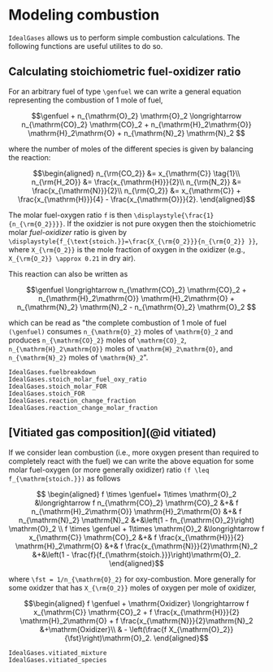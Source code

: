 # Modeling combustion

`IdealGases` allows us to perform simple combustion calculations. 
The following functions are useful utilites to do so.

## Calculating stoichiometric fuel-oxidizer ratio 

For an arbitrary fuel of type ``\genfuel`` we can write a general equation representing the combustion of 1 mole of fuel,

```math
\genfuel + n_{\mathrm{O}_2} \mathrm{O}_2 
\longrightarrow 
n_{\mathrm{CO}_2} \mathrm{CO}_2 + n_{\mathrm{H}_2\mathrm{O}} \mathrm{H}_2\mathrm{O} 
+ n_{\mathrm{N}_2} \mathrm{N}_2

```

where the number of moles of the different species is given by balancing the reaction:
```math
\begin{aligned}
n_{\rm{CO_2}} &= x_{\mathrm{C}} \tag{1}\\
n_{\rm{H_2O}} &= \frac{x_{\mathrm{H}}}{2}\\
n_{\rm{N_2}} &= \frac{x_{\mathrm{N}}}{2}\\
n_{\rm{O_2}} &= x_{\mathrm{C}} + \frac{x_{\mathrm{H}}}{4} - \frac{x_{\mathrm{O}}}{2}.
\end{aligned}
```

The molar fuel-oxygen ratio ``f`` is then ``\displaystyle{\frac{1}{n_{\rm{O_2}}}}``. If
the oxidzier is not pure oxygen then the stoichiometric molar 
*fuel-oxidizer* ratio is given by 
``\displaystyle{f_{\text{stoich.}}=\frac{X_{\rm{O_2}}}{n_{\rm{O_2}} }}``, 
where ``X_{\rm{O_2}}`` is the mole fraction of oxygen in the oxidizer (e.g., ``X_{\rm{O_2}} \approx 0.21`` in dry air). 


This reaction can also be written as
```math
\genfuel
\longrightarrow 
n_{\mathrm{CO}_2} \mathrm{CO}_2 + n_{\mathrm{H}_2\mathrm{O}} \mathrm{H}_2\mathrm{O} 
+ n_{\mathrm{N}_2} \mathrm{N}_2
- n_{\mathrm{O}_2} \mathrm{O}_2 
```
which can be read as "the complete combustion of 1 mole of fuel
``(\genfuel)`` consumes
``n_{\mathrm{O}_2}`` moles of ``\mathrm{O}_2`` and
produces ``n_{\mathrm{CO}_2}`` moles of ``\mathrm{CO}_2``,
``n_{\mathrm{H}_2\mathrm{O}}`` moles of ``\mathrm{H}_2\mathrm{O}``, and
``n_{\mathrm{N}_2}`` moles of ``\mathrm{N}_2``".

```@docs
IdealGases.fuelbreakdown
IdealGases.stoich_molar_fuel_oxy_ratio
IdealGases.stoich_molar_FOR
IdealGases.stoich_FOR
IdealGases.reaction_change_fraction
IdealGases.reaction_change_molar_fraction
```

## [Vitiated gas composition](@id vitiated)

If we consider lean combustion (i.e., more oxygen present than required 
to completely react with the fuel) we can write the above equation for some molar fuel-oxygen (or more generally oxidizer) ratio ``(f \leq f_{\mathrm{stoich.}})`` as follows

```math

\begin{aligned}
f \times
\genfuel+ 
1\times \mathrm{O}_2 
&\longrightarrow 

  f n_{\mathrm{CO}_2} \mathrm{CO}_2 
&+& f n_{\mathrm{H}_2\mathrm{O}} \mathrm{H}_2\mathrm{O} 
&+& f n_{\mathrm{N}_2} \mathrm{N}_2 
&+&\left(1 - fn_{\mathrm{O}_2}\right) \mathrm{O}_2 

\\

f \times
\genfuel + 
1\times \mathrm{O}_2 

&\longrightarrow 

  f x_{\mathrm{C}} \mathrm{CO}_2 
&+& f \frac{x_{\mathrm{H}}}{2} \mathrm{H}_2\mathrm{O} 
&+& f \frac{x_{\mathrm{N}}}{2}\mathrm{N}_2 
&+&\left(1 - \frac{f}{f_{\mathrm{stoich.}}}\right)\mathrm{O}_2.

\end{aligned}
```
where ``\fst = 1/n_{\mathrm{O}_2}`` for oxy-combustion. More generally
for some oxidzer that has ``X_{\rm{O_2}}`` moles of oxygen per mole of oxidizer,

```math
\begin{aligned}
f
\genfuel + 
\mathrm{Oxidizer}

\longrightarrow 

  f x_{\mathrm{C}} \mathrm{CO}_2 
+ f \frac{x_{\mathrm{H}}}{2} \mathrm{H}_2\mathrm{O} 
+ f \frac{x_{\mathrm{N}}}{2}\mathrm{N}_2 
&+\mathrm{Oxidizer}\\
& - \left(\frac{f X_{\mathrm{O}_2}}{\fst}\right)\mathrm{O}_2.
\end{aligned}
```



```@docs
IdealGases.vitiated_mixture
IdealGases.vitiated_species
```